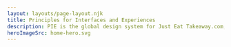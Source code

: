 ```yaml
---
layout: layouts/page-layout.njk
title: Principles for Interfaces and Experiences
description: PIE is the global design system for Just Eat Takeaway.com, powering all our products.
heroImageSrc: home-hero.svg
---
```

